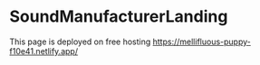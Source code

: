 # SoundManufacturerLanding

This page is deployed on free hosting
https://mellifluous-puppy-f10e41.netlify.app/
